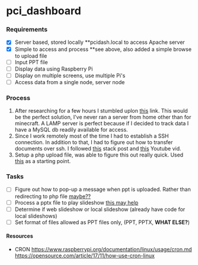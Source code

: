 # pci_dashboard

### Requirements

- [x] Server based, stored locally **pcidash.local to access Apache server
- [x] Simple to access and process **see above, also added a simple browse to upload file
- [ ] Input PPT file 
- [ ] Display data using Raspberry Pi
- [ ] Display on multiple screens, use multiple Pi's
- [ ] Access data from a single node, server node

### Process

1. After researching for a few hours I stumbled uplon [this](https://randomnerdtutorials.com/raspberry-pi-apache-mysql-php-lamp-server/) link. This would be the perfect solution, I've never ran a server from home other than for minecraft. A LAMP server is perfect because if I decided to track data I have a MySQL db readily available for access.
2. Since I work remotely most of the time I had to establish a SSH connection. In addition to that, I had to figure out how to transfer documents over ssh. I followed [this](https://unix.stackexchange.com/questions/188285/how-to-copy-a-file-from-a-remote-server-to-a-local-machine) stack post and [this](https://www.youtube.com/watch?v=q2OHvlr081s&t=408s) Youtube vid.
3. Setup a php upload file, was able to figure this out really quick. Used [this](https://www.w3schools.com/php/php_file_upload.asp) as a starting point.

### Tasks
- [ ] Figure out how to pop-up a message when ppt is uploaded. Rather than redirecting to php file [maybe??](https://www.geeksforgeeks.org/how-to-pop-an-alert-message-box-using-php/)
- [ ] Process a pptx file to play slideshow [this may help](https://stackoverflow.com/questions/21523267/how-to-convert-pptx-files-to-jpg-or-png-for-each-slide-on-linux)
- [ ] Determine if web slideshow or local slideshow (already have code for local slideshows)
- [ ] Set format of files allowed as PPT files only, (PPT, PPTX, **WHAT ELSE?**)

#### Resources
- CRON https://www.raspberrypi.org/documentation/linux/usage/cron.md https://opensource.com/article/17/11/how-use-cron-linux
